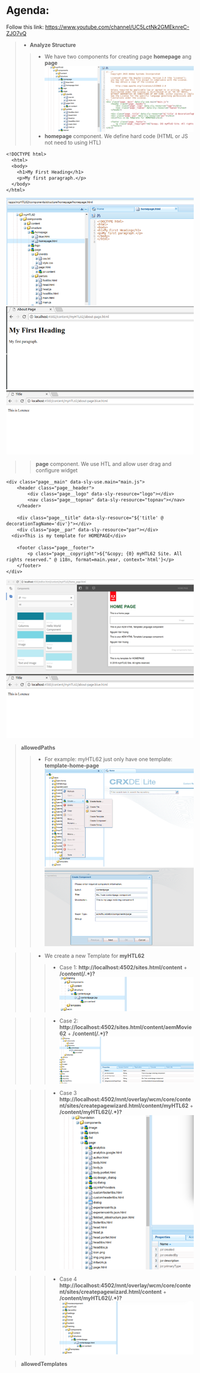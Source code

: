 # Agenda:
Follow this link: https://www.youtube.com/channel/UC5LctNk2GMEknreC-ZJO7vQ
> - **Analyze Structure**    
>> - We have two components for creating page **homepage** ang **page**
![alt text](https://github.com/vuongluisvippro/AEM-Research/blob/tab_component_htl_4/cq1.png)
>> - **homepage** component. We define hard code (HTML or JS not need to using HTL)

    <!DOCTYPE html>
      <html>
      <body>
        <h1>My First Heading</h1>
        <p>My first paragraph.</p>
      </body>
    </html>

![alt text](https://github.com/vuongluisvippro/AEM-Research/blob/tab_component_htl_4/cq2.png)
![alt text](https://github.com/vuongluisvippro/AEM-Research/blob/tab_component_htl_4/cq3.png)
![alt text](https://github.com/vuongluisvippro/AEM-Research/blob/tab_component_htl_4/cq5.png)

>> **page** component. We use HTL and allow user drag and configure widget
  
  <!--/*
    Copyright 2015 Adobe Systems Incorporated
  
    Licensed under the Apache License, Version 2.0 (the "License");
    you may not use this file except in compliance with the License.
    You may obtain a copy of the License at
  
        http://www.apache.org/licenses/LICENSE-2.0
  
    Unless required by applicable law or agreed to in writing, software
    distributed under the License is distributed on an "AS IS" BASIS,
    WITHOUT WARRANTIES OR CONDITIONS OF ANY KIND, either express or implied.
    See the License for the specific language governing permissions and
    limitations under the License.
    */-->
    <div class="page__main" data-sly-use.main="main.js">
        <header class="page__header">
            <div class="page__logo" data-sly-resource="logo"></div>
            <nav class="page__topnav" data-sly-resource="topnav"></nav>
        </header>

        <div class="page__title" data-sly-resource="${'title' @ decorationTagName='div'}"></div>
        <div class="page__par" data-sly-resource="par"></div>
      <div>This is my template for HOMEPAGE</div>

        <footer class="page__footer">
            <p class="page__copyright">${"&copy; {0} myHTL62 Site. All rights reserved." @ i18n, format=main.year, context='html'}</p>
        </footer>
    </div>

![alt text](https://github.com/vuongluisvippro/AEM-Research/blob/tab_component_htl_4/cq4.png)
![alt text](https://github.com/vuongluisvippro/AEM-Research/blob/tab_component_htl_4/cq5.png)

> **allowedPaths**
>> - For example: myHTL62 just only have one template: **template-home-page**
![alt text](https://github.com/vuongluisvippro/AEM-Research/blob/tab_component_htl_4/cq6.png)
![alt text](https://github.com/vuongluisvippro/AEM-Research/blob/tab_component_htl_4/cq7.png)

>> - We create a new Template for **myHTL62**
>>> - Case 1: **http://localhost:4502/sites.html/content** + **/content(/.*)?**
![alt text](https://github.com/vuongluisvippro/AEM-Research/blob/tab_component_htl_4/cq8.png)

>>> - Case 2: **http://localhost:4502/sites.html/content/aemMovie62** + **/content(/.*)?**
![alt text](https://github.com/vuongluisvippro/AEM-Research/blob/tab_component_htl_4/cq9.png)

>>> - Case 3 **http://localhost:4502/mnt/overlay/wcm/core/content/sites/createpagewizard.html/content/myHTL62** + **/content/myHTL62(/.*)?**
![alt text](https://github.com/vuongluisvippro/AEM-Research/blob/tab_component_htl_4/cq10.png)

>>> - Case 4 **http://localhost:4502/mnt/overlay/wcm/core/content/sites/createpagewizard.html/content** + **/content/myHTL62(/.*)?**
![alt text](https://github.com/vuongluisvippro/AEM-Research/blob/tab_component_htl_4/cq11.png)

> **allowedTemplates**






